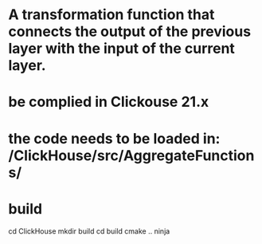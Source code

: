 # A transformation function that connects the output of the previous layer with the input of the current layer.
# be complied in Clickouse 21.x
# the code needs to be loaded in: /ClickHouse/src/AggregateFunctions/
# build 
cd ClickHouse
mkdir build
cd build
cmake ..
ninja

